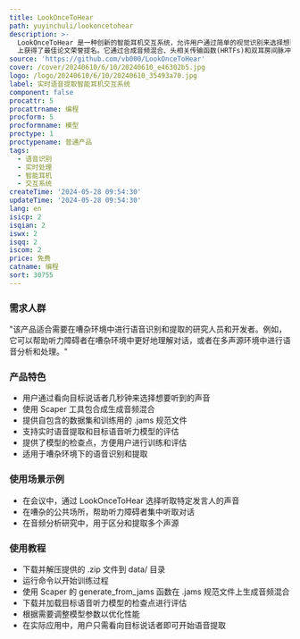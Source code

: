 ```yaml
---
title: LookOnceToHear
path: yuyinchuli/lookoncetohear
description: >-
  LookOnceToHear 是一种创新的智能耳机交互系统，允许用户通过简单的视觉识别来选择想要听到的目标说话者。这项技术在 CHI 2024
  上获得了最佳论文荣誉提名。它通过合成音频混合、头相关传输函数(HRTFs)和双耳房间脉冲响应(BRIRs)来实现实时语音提取，为用户提供了一种新颖的交互方式。
source: 'https://github.com/vb000/LookOnceToHear'
cover: /cover/20240610/6/10/20240610_e46302b5.jpg
logo: /logo/20240610/6/10/20240610_35493a70.jpg
label: 实时语音提取智能耳机交互系统
component: false
procattr: 5
procattrname: 编程
procform: 5
procformname: 模型
proctype: 1
proctypename: 普通产品
tags:
  - 语音识别
  - 实时处理
  - 智能耳机
  - 交互系统
createTime: '2024-05-28 09:54:30'
updateTime: '2024-05-28 09:54:30'
lang: en
isicp: 2
isqian: 2
iswx: 2
isqq: 2
iscom: 2
price: 免费
catname: 编程
sort: 30755
---
```




### 需求人群
"该产品适合需要在嘈杂环境中进行语音识别和提取的研究人员和开发者。例如，它可以帮助听力障碍者在嘈杂环境中更好地理解对话，或者在多声源环境中进行语音分析和处理。"

### 产品特色
* 用户通过看向目标说话者几秒钟来选择想要听到的声音
* 使用 Scaper 工具包合成生成音频混合
* 提供自包含的数据集和训练用的 .jams 规范文件
* 支持实时语音提取和目标语音听力模型的评估
* 提供了模型的检查点，方便用户进行训练和评估
* 适用于嘈杂环境下的语音识别和提取

### 使用场景示例
* 在会议中，通过 LookOnceToHear 选择听取特定发言人的声音
* 在嘈杂的公共场所，帮助听力障碍者集中听取对话
* 在音频分析研究中，用于区分和提取多个声源

### 使用教程
* 下载并解压提供的 .zip 文件到 data/ 目录
* 运行命令以开始训练过程
* 使用 Scaper 的 generate_from_jams 函数在 .jams 规范文件上生成音频混合
* 下载并加载目标语音听力模型的检查点进行评估
* 根据需要调整模型参数以优化性能
* 在实际应用中，用户只需看向目标说话者即可开始语音提取

  
